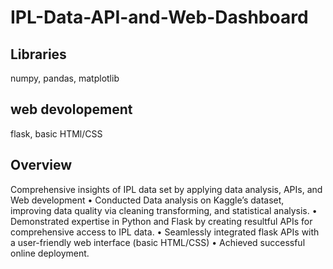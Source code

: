 # IPL-Data-API-and-Web-Dashboard
## Libraries
numpy, pandas, matplotlib
## web devolopement
flask, basic HTMl/CSS
## Overview
Comprehensive insights of IPL data set by applying data analysis, APIs, and Web development
•	Conducted Data analysis on Kaggle’s dataset, improving data quality via cleaning transforming, and statistical analysis.
•	Demonstrated expertise in Python and Flask by creating resultful APIs for comprehensive access to IPL data.
•	Seamlessly integrated flask APIs with a user-friendly web interface (basic HTML/CSS)
•	Achieved successful online deployment.
